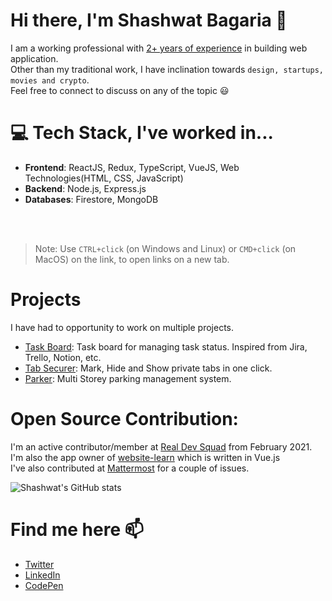 # Hi there, I'm Shashwat Bagaria 👋

I am a working professional with <u>2+ years of experience</u> in building web application.<br />
Other than my traditional work, I have inclination towards `design, startups, movies and crypto`.<br />
Feel free to connect to discuss on any of the topic 😃


# 💻 Tech Stack, I've worked in...
- **Frontend**: ReactJS, Redux, TypeScript, VueJS, Web Technologies(HTML, CSS, JavaScript)
- **Backend**: Node.js, Express.js
- **Databases**: Firestore, MongoDB

<br />
<br />

> Note: Use `CTRL+click` (on Windows and Linux) or `CMD+click` (on MacOS) on the link, to open links on a new tab.

# Projects

I have had to opportunity to work on multiple projects.
- [Task Board](https://github.com/SBagaria2710/task-board): Task board for managing task status. Inspired from Jira, Trello, Notion, etc.
- [Tab Securer](https://www.producthunt.com/posts/tab-securer): Mark, Hide and Show private tabs in one click.
- [Parker](https://www.producthunt.com/posts/tab-securer): Multi Storey parking management system.

# Open Source Contribution:

I'm an active contributor/member at [Real Dev Squad](https://github.com/Real-Dev-Squad) from February 2021. I'm also the app owner of [website-learn](https://github.com/Real-Dev-Squad/website-learn) which is written in Vue.js<br />
I've also contributed at [Mattermost](https://github.com/mattermost) for a couple of issues.


![Shashwat's GitHub stats](https://github-readme-stats.vercel.app/api?username=SBagaria2710&&hide=stars&show_icons=true)

# Find me here 📫
- [Twitter](https://twitter.com/SBagaria2710)
- [LinkedIn](https://in.linkedin.com/in/shashwat-bagaria)
- [CodePen](https://codepen.io/iShashwat/)

<!--
**SBagaria2710/SBagaria2710** is a ✨ _special_ ✨ repository because its `README.md` (this file) appears on your GitHub profile.

Here are some ideas to get you started:

- 🔭 I’m currently working on ...
- 🌱 I’m currently learning ...
- 👯 I’m looking to collaborate on ...
- 🤔 I’m looking for help with ...
- 💬 Ask me about ...
- 📫 How to reach me: ...
- 😄 Pronouns: ...
- ⚡ Fun fact: ...
-->
